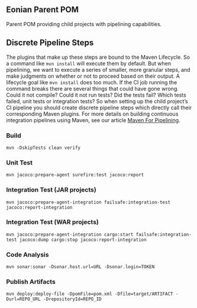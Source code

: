 ## Eonian Parent POM
Parent POM providing child projects with pipelining capabilities.

## Discrete Pipeline Steps
The plugins that make up these steps are bound to the Maven Lifecycle. So a command like `mvn install` will execute them by default. But when pipelining, we want to execute a series of smaller, more granular steps, and make judgments on whether or not to proceed based on their output. A lifecycle goal like `mvn install` does too much. If the CI job running the command breaks there are several things that could have gone wrong. Could it not compile? Could it not run tests? Did the tests fail? Which tests failed, unit tests or integration tests? So when setting up the child project’s CI pipeline you should create discrete pipeline steps which directly call their corresponding Maven plugins. For more details on building continuous integration pipelines using Maven, see our article <a href="https://medium.com/eonian-technologies/maven-for-pipelining-part-1-8b850d10a7ee" target="_blank">Maven For Pipelining</a>.

### Build
```
mvn -DskipTests clean verify
```

### Unit Test
```
mvn jacoco:prepare-agent surefire:test jacoco:report
```

### Integration Test (JAR projects)
```
mvn jacoco:prepare-agent-integration failsafe:integration-test jacoco:report-integration
```

### Integration Test (WAR projects)
```
mvn jacoco:prepare-agent-integration cargo:start failsafe:integration-test jacoco:dump cargo:stop jacoco:report-integration
```

### Code Analysis
```
mvn sonar:sonar -Dsonar.host.url=URL -Dsonar.login=TOKEN 
```

### Publish Artifacts
```
mvn deploy:deploy-file -DpomFile=pom.xml -Dfile=target/ARTIFACT -Durl=REPO_URL -DrepositoryId=REPO_ID
```

